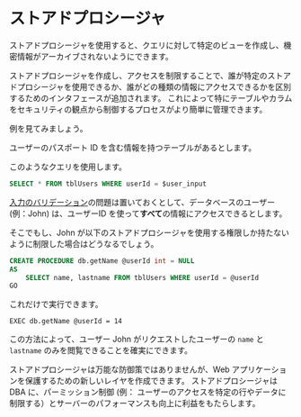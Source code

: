 ストアドプロシージャ
=================

ストアドプロシージャを使用すると、クエリに対して特定のビューを作成し、機密情報がアーカイブされないようにできます。

ストアドプロシージャを作成し、アクセスを制限することで、誰が特定のストアドプロシージャを使用できるか、誰がどの種類の情報にアクセスできるかを区別するためのインタフェースが追加されます。
これによって特にテーブルやカラムをセキュリティの観点から制御するプロセスがより簡単に管理できます。

例を見てみましょう。

ユーザーのパスポート ID を含む情報を持つテーブルがあるとします。

このようなクエリを使用します。

```SQL
SELECT * FROM tblUsers WHERE userId = $user_input
```

[入力のバリデーション][1]の問題は置いておくとして、データベースのユーザー (例：John) は、ユーザーID を使って**すべて**の情報にアクセスできるとします。

そこでもし、John が以下のストアドプロシージャを使用する権限しか持たないように制限した場合はどうなるでしょう。

```SQL
CREATE PROCEDURE db.getName @userId int = NULL
AS
    SELECT name, lastname FROM tblUsers WHERE userId = @userId
GO
```

これだけで実行できます。

```
EXEC db.getName @userId = 14
```

この方法によって、ユーザー John がリクエストしたユーザーの `name` と `lastname` のみを閲覧できることを確実にできます。

ストアドプロシージャは万能な防御策ではありませんが、Web アプリケーションを保護するための新しいレイヤを作成できます。
ストアドプロシージャは DBA に、パーミッション制御 (例： ユーザーのアクセスを特定の行やデータに制限する）とサーバーのパフォーマンスも向上に利益をもたらします。

[1]: /input-validation/README.md
